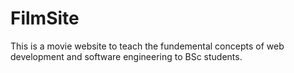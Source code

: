 # FilmSite
This is a movie website to teach the fundemental concepts of web development and software engineering to BSc students.
